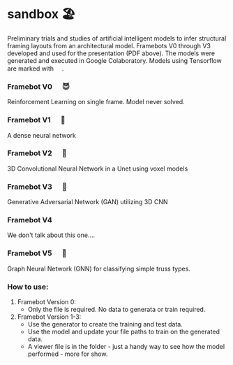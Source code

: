 # sandbox :beach_umbrella:
Preliminary trials and studies of artificial intelligent models to infer structural framing layouts from an architectural model. Framebots V0 through V3 developed and used for the presentation (PDF above). The models were generated and executed in Google Colaboratory. Models using Tensorflow are marked with <img src="https://cdn.jsdelivr.net/gh/devicons/devicon/icons/tensorflow/tensorflow-original.svg"  width="15" height="15">.
          
### Framebot V0 <img src="https://cdn.jsdelivr.net/gh/devicons/devicon/icons/tensorflow/tensorflow-original.svg"  width="15" height="15"> :smiling_imp:	
Reinforcement Learning on single frame. Model never solved.

### Framebot V1  <img src="https://cdn.jsdelivr.net/gh/devicons/devicon/icons/tensorflow/tensorflow-original.svg"  width="15" height="15"> :office:	
A dense neural network

### Framebot V2 <img src="https://cdn.jsdelivr.net/gh/devicons/devicon/icons/tensorflow/tensorflow-original.svg"  width="15" height="15"> :office:	
3D Convolutional Neural Network in a Unet using voxel models

### Framebot V3 <img src="https://cdn.jsdelivr.net/gh/devicons/devicon/icons/tensorflow/tensorflow-original.svg"  width="15" height="15"> :office:	
Generative Adversarial Network (GAN) utilizing 3D CNN

### Framebot V4
We don't talk about this one....

### Framebot V5 <img src="https://cdn.jsdelivr.net/gh/devicons/devicon/icons/pytorch/pytorch-original.svg" width="15" height="15"> :office:	
Graph Neural Network (GNN) for classifying simple truss types.

### How to use:
1. Framebot Version 0:
   - Only the file is required. No data to generata or train required.
2. Framebot Version 1-3:
   - Use the generator to create the training and test data.
   - Use the model and update your file paths to train on the generated data.
   - A viewer file is in the folder - just a handy way to see how the model performed - more for show.
